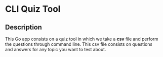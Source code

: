 # CLI Quiz Tool

## Description
This Go app consists on a quiz tool in which we take a **csv** file and perform the questions through command line.
This csv file consists on questions and answers for any topic you want to test about.
